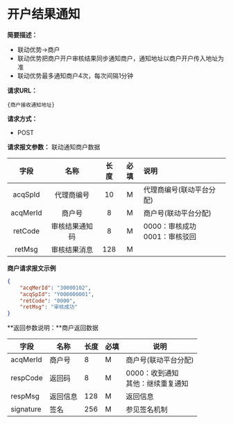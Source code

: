 # 开户结果通知

**简要描述：** 

- 联动优势->商户
- 联动优势把商户开户审核结果同步通知商户，通知地址以商户开户传入地址为准
- 联动优势最多通知商户4次，每次间隔1分钟

**请求URL：** 

`{商户接收通知地址}`

**请求方式：**

- POST 

**请求报文参数：** 联动通知商户数据

|   字段   |      名称      | 长度 | 必填 | 说明                               |
| :------: | :------------: | :--: | :--: | :--------------------------------- |
| acqSpId  |   代理商编号   |  10  |  M   | 代理商编号(联动平台分配)           |
| acqMerId |     商户号     |  8   |  M   | 商户号(联动平台分配)               |
| retCode  | 审核结果通知码 |  8   |  M   | 0000：审核成功<br />0001：审核驳回 |
|  retMsg  |  审核结果消息  | 128  |  M   |                                    |

 **商户请求报文示例**

```json
{
	"acqMerId": "30000102",
	"acqSpId": "Y000000001",
	"retCode": "0000",
	"retMsg": "审核成功"
}
```

 **返回参数说明：**商户返回数据

| 字段      | 名称     | 长度 | 必填 | 说明                                   |
| --------- | -------- | ---- | ---- | -------------------------------------- |
| acqMerId  | 商户号   | 8    | M    | 商户号(联动平台分配)                   |
| respCode  | 返回码   | 8    | M    | 0000：收到通知<br />其他：继续重复通知 |
| respMsg   | 返回信息 | 128  | M    | 返回信息                               |
| signature | 签名     | 256  | M    | 参见签名机制                           |